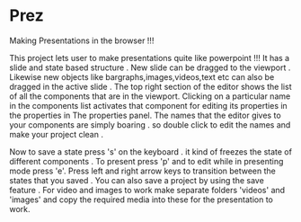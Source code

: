 # Prez
Making Presentations in the browser !!!

This project lets user to make presentations quite like powerpoint !!!
It has a slide and state based structure .
New slide can be dragged to the viewport .
Likewise new objects like bargraphs,images,videos,text etc can also be dragged in the active slide .
The top right section of the editor shows the list of all the components that are in the viewport.
Clicking on a particular name in the components list activates that component for editing its properties in the properties in The properties panel.
The names that the editor gives to your components are simply boaring . so double click to edit the names and make your project clean .

Now to save a state press 's' on the keyboard . it kind of freezes the state of different components .
To present press 'p' and to edit while in presenting mode press 'e'.
Press left and right arrow keys to transition between the states that you saved .
You can also save a project by using the save feature .
For video and images to work make separate folders 'videos' and 'images' and copy the required media into these for the presentation to work.
